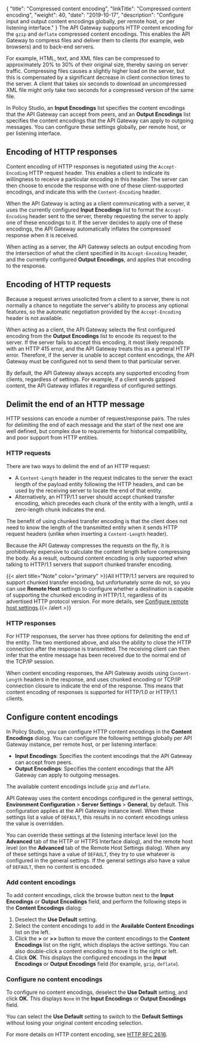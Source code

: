 {
"title": "Compressed content encoding",
  "linkTitle": "Compressed content encoding",
  "weight": 40,
  "date": "2019-10-17",
  "description": "Configure input and output content encodings globally, per remote host, or per listening interface."
}
The API Gateway supports HTTP content encoding for the `gzip` and `deflate` compressed content encodings. This enables the API Gateway to compress files and deliver them to clients (for example, web browsers) and to back-end servers.

For example, HTML, text, and XML files can be compressed to approximately 20% to 30% of their original size, thereby saving on server traffic. Compressing files causes a slightly higher load on the server, but this is compensated by a significant decrease in client connection times to the server. A client that takes six seconds to download an uncompressed XML file might only take two seconds for a compressed version of the same file.

In Policy Studio, an **Input Encodings** list specifies the content encodings that the API Gateway can accept from peers, and an **Output Encodings** list specifies the content encodings that the API Gateway can apply to outgoing messages. You can configure these settings globally, per remote host, or per listening interface.

## Encoding of HTTP responses

Content encoding of HTTP responses is negotiated using the `Accept-Encoding` HTTP request header. This enables a client to indicate its willingness to receive a particular encoding in this header. The server can then choose to encode the response with one of these client-supported encodings, and indicate this with the `Content-Encoding` header.

When the API Gateway is acting as a client communicating with a server, it uses the currently configured **Input Encodings** list to format the `Accept-Encoding` header sent to the server, thereby requesting the server to apply one of these encodings to it. If the server decides to apply one of these encodings, the API Gateway automatically inflates the compressed response when it is received.

When acting as a server, the API Gateway selects an output encoding from the intersection of what the client specified in its `Accept-Encoding` header, and the currently configured **Output Encodings**, and applies that encoding to the response.

## Encoding of HTTP requests

Because a request arrives unsolicited from a client to a server, there is not normally a chance to negotiate the server's ability to process any optional features, so the automatic negotiation provided by the `Accept-Encoding` header is not available.

When acting as a client, the API Gateway selects the first configured encoding from the **Output Encodings** list to encode its request to the server. If the server fails to accept this encoding, it most likely responds with an HTTP 415 error, and the API Gateway treats this as a general HTTP error. Therefore, if the server is unable to accept content encodings, the API Gateway must be configured not to send them to that particular server.

By default, the API Gateway always accepts any supported encoding from clients, regardless of settings. For example, if a client sends gzipped content, the API Gateway inflates it regardless of configured settings.

## Delimit the end of an HTTP message

HTTP sessions can encode a number of request/response pairs. The rules for delimiting the end of each message and the start of the next one are well defined, but complex due to requirements for historical compatibility, and poor support from HTTP entities.

### HTTP requests

There are two ways to delimit the end of an HTTP request:

* A `Content-Length`   header in the request indicates to the server the exact length of the payload entity following the HTTP headers, and can be used by the receiving server to locate the end of that entity.
* Alternatively, an HTTP/1.1 server should accept chunked transfer encoding, which precedes each chunk of the entity with a length, until a zero-length chunk indicates the end.

The benefit of using chunked transfer encoding is that the client does not need to know the length of the transmitted entity when it sends HTTP request headers (unlike when inserting a `Content-Length` header).

Because the API Gateway compresses the requests on the fly, it is prohibitively expensive to calculate the content length before compressing the body. As a result, outbound content encoding is only supported when talking to HTTP/1.1 servers that support chunked transfer encoding.

{{< alert title="Note" color="primary" >}}All HTTP/1.1 servers are required to support chunked transfer encoding, but unfortunately some do not, so you can use **Remote Host**
settings to configure whether a destination is capable of supporting the chunked encoding in HTTP/1.1, regardless of its advertised HTTP protocol version. For more details, see [Configure remote host settings](/docs/apim_policydev/apigw_gw_instances/general_remote_hosts).{{< /alert >}}

### HTTP responses

For HTTP responses, the server has three options for delimiting the end of the entity. The two mentioned above, and also the ability to close the HTTP connection after the response is transmitted. The receiving client can then infer that the entire message has been received due to the normal end of the TCP/IP session.

When content encoding responses, the API Gateway avoids using `Content-Length` headers in the response, and uses chunked encoding or TCP/IP connection closure to indicate the end of the response. This means that content encoding of responses is supported for HTTP/1.0 or HTTP/1.1 clients.

## Configure content encodings

In Policy Studio, you can configure HTTP content encodings in the **Content Encodings** dialog. You can configure the following settings globally per API Gateway instance, per remote host, or per listening interface:

* **Input Encodings**: Specifies the content encodings that the API Gateway can accept from peers.
* **Output Encodings**: Specifies the content encodings that the API Gateway can apply to outgoing messages.

The available content encodings include `gzip` and `deflate`.

API Gateway uses the content encodings configured in the general settings, **Environment Configuration** > **Server Settings** > **General**, by default. This configuration applies at the API Gateway instance level. When these settings list a value of `DEFAULT`, this results in no content encodings unless the value is overridden.

You can override these settings at the listening interface level (on the **Advanced** tab of the HTTP or HTTPS Interface dialog), and the remote host level (on the **Advanced** tab of the Remote Host Settings dialog). When any of these settings have a value of `DEFAULT`, they try to use whatever is configured in the general settings. If the general settings also have a value of `DEFAULT`, then no content is encoded.

### Add content encodings

To add content encodings, click the browse button next to the **Input Encodings** or **Output Encodings** field, and perform the following steps in the **Content Encodings** dialog:

1. Deselect the **Use Default** setting.
2. Select the content encodings to add in the **Available Content Encodings** list on the left.
3. Click the **\>** or **\>>** button to move the content encodings to the **Content Encodings** list on the right, which displays the active settings. You can also double-click a content encoding to move it to the right or left.
4. Click **OK**. This displays the configured encodings in the **Input Encodings** or **Output Encodings** field (for example, `gzip`, `deflate`).

### Configure no content encodings

To configure no content encodings, deselect the **Use Default** setting, and click **OK**. This displays `None` in the **Input Encodings** or **Output Encodings** field.

You can select the **Use Default** setting to switch to the **Default Settings** without losing your original content encoding selection.

For more details on HTTP content encoding, see [HTTP RFC 2616](http://www.w3.org/Protocols/rfc2616/rfc2616.html).
